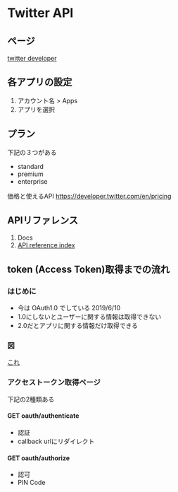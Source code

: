 # Twitter API

## ページ
[twitter developer](https://developer.twitter.com/)

## 各アプリの設定
1. アカウント名 > Apps 
1. アプリを選択

## プラン
下記の３つがある
- standard
- premium
- enterprise 

価格と使えるAPI
https://developer.twitter.com/en/pricing


## APIリファレンス
1. Docs
1. [API reference index](https://developer.twitter.com/en/docs/api-reference-index)

## token (Access Token)取得までの流れ

### はじめに

- 今は OAuth1.0 でしている 2019/6/10
- 1.0にしないとユーザーに関する情報は取得できない
- 2.0だとアプリに関する情報だけ取得できる

### 図

[これ](https://www.slideshare.net/nemupm/o-auth-one)

### アクセストークン取得ページ

下記の2種類ある

#### GET oauth/authenticate

- 認証
- callback urlにリダイレクト

#### GET oauth/authorize
- 認可
- PIN Code

